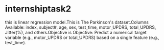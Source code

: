 # internshiptask2
this is linear regression model.This is The Parkinson's dataset.Columns Available: index, subject#, age, sex, test_time, motor_UPDRS, total_UPDRS, Jitter(%), and others.Objective is Objective: Predict a numerical target variable (e.g., motor_UPDRS or total_UPDRS) based on a single feature (e.g., test_time).
